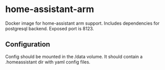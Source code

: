 # home-assistant-arm

Docker image for home-assistant arm support. Includes dependencies for postgresql backend. Exposed port is 8123.

## Configuration

Config should be mounted in the /data volume. It should contain a .homeassistant dir with yaml config files.
